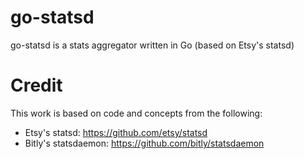 go-statsd
=========

go-statsd is a stats aggregator written in Go (based on Etsy's statsd)

Credit
======

This work is based on code and concepts from the following:

  - Etsy's statsd: https://github.com/etsy/statsd
  - Bitly's statsdaemon: https://github.com/bitly/statsdaemon

